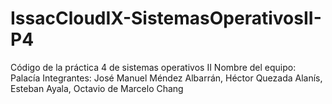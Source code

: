 # IssacCloudIX-SistemasOperativosII-P4
Código de la práctica 4 de sistemas operativos II
Nombre del equipo: Palacía
Integrantes: José Manuel Méndez Albarrán, Héctor Quezada Alanís, Esteban Ayala, Octavio de Marcelo Chang
